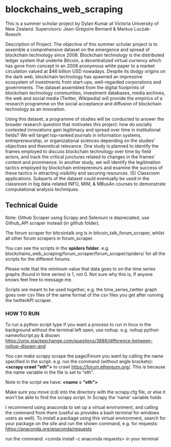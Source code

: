 # blockchains_web_scraping

This is a summer scholar project by Dylan Kumar at Victoria University of New Zealand. 
Supervisors: Jean-Grégoire Bernard & Markus Luczak-Roesch

Description of Project:
The objective of this summer scholar project is to assemble a comprehensive dataset on the emergence and spread of blockchain technology since 2008.  Blockchain technology is the distributed ledger system that underlie Bitcoin, a decentralized virtual currency which has gone from concept in an 2008 anonymous white paper to a market circulation valued at $46 billion USD nowadays. Despite its dodgy origins on the dark web, blockchain technology has spawned an impressive ecosystem of investments from start-ups, well-regarded corporations and governments.  The dataset assembled from the digital footprints of blockchain technology communities, investment databases, media archives, the web and social media (Twitter, Wikipedia) will provide the empirics of a research programme on the social acceptance and diffusion of blockchain technology as an innovation.

Using this dataset, a programme of studies will be conducted to answer the broader research question that motivates this project: how do socially contested innovations gain legitimacy and spread over time in institutional fields?  We will target top-ranked journals in information systems, entrepreneurship, or organizational sciences depending on the studies’ objectives and theoretical relevance.  One study is planned to identify the frames employed to discuss blockchain technology over time by field actors, and track the critical junctures related to changes in the frames’ content and prominence.  In another study, we will identify the legitimation tactics employed by blockchain entrepreneurs and examine the success of these tactics in attracting visibility and securing resources. 
(5) Classroom applications. Subparts of the dataset could eventually be used in the classroom in big data-related INFO, MIM, & MBusAn courses to demonstrate computational analysis techniques. 


## Technical Guide

Note: Github Scraper using Scrapy and Selenium is depreciated, use Github_API scraper instead (in github folder). 

The forum scraper for bitcointalk.org is in bitcoin_talk_forum_scraper, whilst all other forum scrapers in forum_scraper.

You can see the scripts in the <b>spiders folder</b>. e.g. blockchains_web_scraping/forum_scraper/forum_scraper/spiders/ for all the scripts for the different forums. 

Please note that the minimum value that data goes to on the time series graphs (found in time series) is 1, not 0. Not sure why this is, If anyone knows feel free to message me. 

Scripts are meant to be used together, e.g. the time_series_twitter graph goes over csv files of the same format of the csv files you get after running the twitterAPI scraper.


### HOW TO RUN

To run a python script type <b><python nameofscript.py></b>
If you want a process to run in linux in the background without the terminal left open, use nohup.
e.g. nohup python nameofscript.py & disown
https://unix.stackexchange.com/questions/3886/difference-between-nohup-disown-and

You can make scrapy scrape the page/Forum you want by calling the name specified in the script. e.g. run the command (without angle brackets): <b><scrapy crawl "eth"></b> to crawl https://forum.ethereum.org/. This is because the name variable in the file is set to "eth".

Note in the script we have: <b><name = "eth"></b>

Make sure you move (cd) into the directory with the scrapy.cfg file, or else it won't be able to find the scrapy script.
In Scrapy the 'name' variable holds 

I recommend using anaconda to set up a virtual environment, and calling the command from there (useful as provides a bash terminal for windows users as well).
To install a package using this virtual environment, search for your package on the site and run the shown command, e.g. for requests:
https://anaconda.org/anaconda/requests

run the command: <conda install -c anaconda requests> in your terminal



